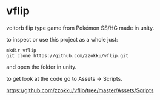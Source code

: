 # vflip
voltorb flip type game from Pokémon SS/HG made in unity.

to inspect or use this project as a whole just:

````
mkdir vflip
git clone https://github.com/zzokku/vflip.git
````
and open the folder in unity.

to get look at the code go to Assets -> Scripts.

https://github.com/zzokku/vflip/tree/master/Assets/Scripts
